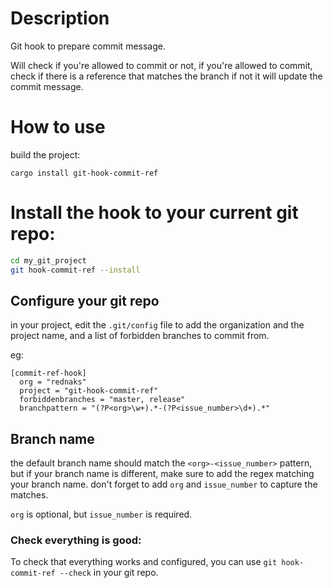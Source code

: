 # Description
Git hook to prepare commit message.

Will check if you're allowed to commit or not, if you're allowed to commit, check if there is a reference that matches the branch
if not it will update the commit message.

# How to use

build the project:
```
cargo install git-hook-commit-ref
```

# Install the hook to your current git repo:
```sh
cd my_git_project
git hook-commit-ref --install
```
## Configure your git repo

in your project, edit the `.git/config` file to add the organization and the project name, and a list of forbidden branches to commit from.

eg:

```
[commit-ref-hook]
  org = "rednaks"
  project = "git-hook-commit-ref"
  forbiddenbranches = "master, release"
  branchpattern = "(?P<org>\w+).*-(?P<issue_number>\d+).*"
```

## Branch name
the default branch name should match the `<org>-<issue_number>` pattern, but if your branch name is different, make sure to add the regex matching your branch name.
don't forget to add `org` and `issue_number` to capture the matches.

`org` is optional, but `issue_number` is required.

### Check everything is good:
To check that everything works and configured, you can use `git hook-commit-ref --check` in your git repo.



